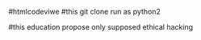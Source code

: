 #htmlcodeviwe
#this git clone run as python2

#this education propose only supposed ethical hacking
